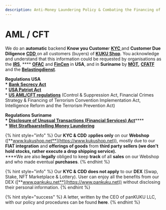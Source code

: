 ```yaml
---
description: Anti-Money Laundering Policy & Combating the Financing of Terrorism Compliance
---
```


# AML / CFT

We do an **automatic** backend **Know you Custome**r [**KYC** ](../../knowledge-center/glossary-and-vocab.md)and **Customer Due Diligence** [**CDD** ](../../knowledge-center/glossary-and-vocab.md)on all customers (buyers) of [**KUKU Shop**](https://www.kukushop.net). You acknowledge and understand that this information could be requested by organisations as the [**IRS**](https://www.irs.gov/), **** [**OFAC**](https://home.treasury.gov/policy-issues/office-of-foreign-assets-control-sanctions-programs-and-information) and [**FinCen**](https://www.fincen.gov/) in **USA**, and in **Suriname** by [**MOT**](http://www.fiusuriname.org/)**,** [**CFATF** ](https://www.cfatf-gafic.org/)and the [**Belastingdienst**](https://belastingdienst.sr/).

**Regulations USA**\
**\*** [**Bank Secrecy Act**](https://complyadvantage.com/insights/what-is-the-bank-secrecy-act/)\
\* [**USA Patriot Act**](https://complyadvantage.com/insights/usa-patriot-act/)\
\* [**US AML/CFT regulations**](https://www.lexology.com/library/detail.aspx?g=330bdf46-1eb9-4a14-8d7e-9851feb2839e) (Control & Suppression Act, Financial Crimes Strategy & Financing of Terrorism Convention Implementation Act, Intelligence Reform and the Terrorism Prevention Act)

**Regulations Suriname**\
**\*** [**Disclosure of Unusual Transactions (Financial Services) Act**](https://www.dna.sr/wetgeving/surinaamse-wetten/geldende-teksten-tm-2005/wet-melding-ongebruikelijke-transacties/)****\
**\*** [**Wet Strafbaarstelling Money Laundering**](https://www.dna.sr/wetgeving/surinaamse-wetten/geldende-teksten-tm-2005/wet-strafbaarstelling-money-laundering/)

{% hint style="info" %}
Our **KYC & CDD** a**pplies only** on our **Webshop** ([**www.kukushop.net**](https://www.kukushop.net)), mostly due to our **FIAT integration** and **offerings of goods** from **third party sellers (we don't hold stocks, rather execute a drop shipping service).**\
****We are also **legally** obliged to keep **track** of all **sales** on our Webshop and who made eventual **purchases**.
{% endhint %}

{% hint style="info" %}
Our **KYC &** **CDD does not apply** to our **DEX** (Swap, Stake, NFT Marketplace & Lottery). User can enjoy all the benefits from our DEX ([**www.pankuku.net**](https://www.pankuku.net)) without disclosing their personal information.
{% endhint %}

{% hint style="success" %}
A letter, written by the CEO of panKUKU LLC, with our policy and procedures can be found **here**.
{% endhint %}
